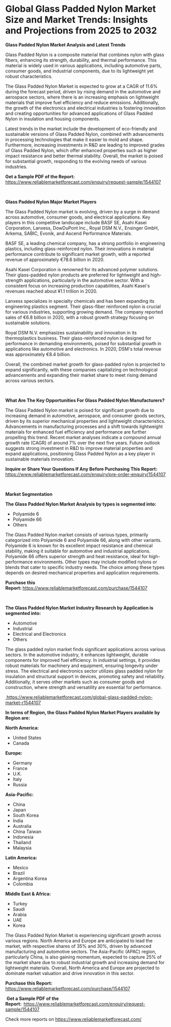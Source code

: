 <p><h1>Global Glass Padded Nylon Market Size and Market Trends: Insights and Projections from 2025 to 2032</h1></p><p><strong>Glass Padded Nylon Market Analysis and Latest Trends</strong></p>
<p><p>Glass Padded Nylon is a composite material that combines nylon with glass fibers, enhancing its strength, durability, and thermal performance. This material is widely used in various applications, including automotive parts, consumer goods, and industrial components, due to its lightweight yet robust characteristics. </p><p>The Glass Padded Nylon Market is expected to grow at a CAGR of 11.6% during the forecast period, driven by rising demand in the automotive and aerospace sectors, where there is an increasing emphasis on lightweight materials that improve fuel efficiency and reduce emissions. Additionally, the growth of the electronics and electrical industries is fostering innovation and creating opportunities for advanced applications of Glass Padded Nylon in insulation and housing components.</p><p>Latest trends in the market include the development of eco-friendly and sustainable versions of Glass Padded Nylon, combined with advancements in processing technologies that make it easier to mold and shape. Furthermore, increasing investments in R&D are leading to improved grades of Glass Padded Nylon, which offer enhanced properties such as higher impact resistance and better thermal stability. Overall, the market is poised for substantial growth, responding to the evolving needs of various industries.</p></p>
<p><strong>Get a Sample PDF of the Report:&nbsp;</strong> <a href="https://www.reliablemarketforecast.com/enquiry/request-sample/1544107?utm_campaign=2274&utm_medium=2&utm_source=Github&utm_content=ia&utm_term=01022025&utm_id=glass-padded-nylon">https://www.reliablemarketforecast.com/enquiry/request-sample/1544107</a></p>
<p>&nbsp;</p>
<p><strong>Glass Padded Nylon Major Market Players</strong></p>
<p><p>The Glass Padded Nylon market is evolving, driven by a surge in demand across automotive, consumer goods, and electrical applications. Key players in this competitive landscape include BASF SE, Asahi Kasei Corporation, Lanxess, DowDuPont Inc., Royal DSM N.V., Ensinger GmbH, Arkema, SABIC, Evonik, and Ascend Performance Materials.</p><p>BASF SE, a leading chemical company, has a strong portfolio in engineering plastics, including glass-reinforced nylon. Their innovations in material performance contribute to significant market growth, with a reported revenue of approximately €78.6 billion in 2020.</p><p>Asahi Kasei Corporation is renowned for its advanced polymer solutions. Their glass-padded nylon products are preferred for lightweight and high-strength applications, particularly in the automotive sector. With a consistent focus on increasing production capabilities, Asahi Kasei's revenues reached about ¥1.1 trillion in 2020.</p><p>Lanxess specializes in specialty chemicals and has been expanding its engineering plastics segment. Their glass-fiber reinforced nylon is crucial for various industries, supporting growing demand. The company reported sales of €6.8 billion in 2020, with a robust growth strategy focusing on sustainable solutions.</p><p>Royal DSM N.V. emphasizes sustainability and innovation in its thermoplastics business. Their glass-reinforced nylon is designed for performance in demanding environments, poised for substantial growth in applications like automotive and electronics. In 2020, DSM's total revenue was approximately €8.4 billion.</p><p>Overall, the combined market growth for glass-padded nylon is projected to expand significantly, with these companies capitalizing on technological advancements and expanding their market share to meet rising demand across various sectors.</p></p>
<p>&nbsp;</p>
<p><strong>What Are The Key Opportunities For Glass Padded Nylon Manufacturers?</strong></p>
<p><p>The Glass Padded Nylon market is poised for significant growth due to increasing demand in automotive, aerospace, and consumer goods sectors, driven by its superior mechanical properties and lightweight characteristics. Advancements in manufacturing processes and a shift towards lightweight materials for enhanced fuel efficiency and performance are further propelling this trend. Recent market analyses indicate a compound annual growth rate (CAGR) of around 7% over the next five years. Future outlook suggests strong investment in R&D to improve material properties and expand applications, positioning Glass Padded Nylon as a key player in sustainable materials innovation.</p></p>
<p><strong>Inquire or Share Your Questions If Any Before Purchasing This Report:</strong> <a href="https://www.reliablemarketforecast.com/enquiry/pre-order-enquiry/1544107?utm_campaign=2274&utm_medium=2&utm_source=Github&utm_content=ia&utm_term=01022025&utm_id=glass-padded-nylon">https://www.reliablemarketforecast.com/enquiry/pre-order-enquiry/1544107</a></p>
<p>&nbsp;</p>
<p><strong>Market Segmentation</strong></p>
<p><strong>The Glass Padded Nylon Market Analysis by types is segmented into:</strong></p>
<p><ul><li>Polyamide 6</li><li>Polyamide 66</li><li>Others</li></ul></p>
<p><p>The Glass Padded Nylon market consists of various types, primarily categorized into Polyamide 6 and Polyamide 66, along with other variants. Polyamide 6 is known for its excellent impact resistance and chemical stability, making it suitable for automotive and industrial applications. Polyamide 66 offers superior strength and heat resistance, ideal for high-performance environments. Other types may include modified nylons or blends that cater to specific industry needs. The choice among these types depends on desired mechanical properties and application requirements.</p></p>
<p><strong>Purchase this Report:&nbsp;</strong><a href="https://www.reliablemarketforecast.com/purchase/1544107?utm_campaign=2274&utm_medium=2&utm_source=Github&utm_content=ia&utm_term=01022025&utm_id=glass-padded-nylon">https://www.reliablemarketforecast.com/purchase/1544107</a></p>
<p>&nbsp;</p>
<p><strong>The Glass Padded Nylon Market Industry Research by Application is segmented into:</strong></p>
<p><ul><li>Automotive</li><li>Industrial</li><li>Electrical and Electronics</li><li>Others</li></ul></p>
<p><p>The glass padded nylon market finds significant applications across various sectors. In the automotive industry, it enhances lightweight, durable components for improved fuel efficiency. In industrial settings, it provides robust materials for machinery and equipment, ensuring longevity under stress. The electrical and electronics sector utilizes glass padded nylon for insulation and structural support in devices, promoting safety and reliability. Additionally, it serves other markets such as consumer goods and construction, where strength and versatility are essential for performance.</p></p>
<p><a href="https://www.reliablemarketforecast.com/global-glass-padded-nylon-market-r1544107?utm_campaign=2274&utm_medium=2&utm_source=Github&utm_content=ia&utm_term=01022025&utm_id=glass-padded-nylon">&nbsp;https://www.reliablemarketforecast.com/global-glass-padded-nylon-market-r1544107</a></p>
<p><strong>In terms of Region, the Glass Padded Nylon Market Players available by Region are:</strong></p>
<p>
    <p> <strong> North America: </strong>
        <ul>
            <li>United States</li>
            <li>Canada</li>
        </ul>
        </p> 
    <p> <strong> Europe: </strong>
        <ul>
            <li>Germany</li>
            <li>France</li>
            <li>U.K.</li>
            <li>Italy</li>
            <li>Russia</li>
        </ul>
        </p> 
    <p> <strong> Asia-Pacific: </strong>
        <ul>
            <li>China</li>
            <li>Japan</li>
            <li>South Korea</li>
            <li>India</li>
            <li>Australia</li>
            <li>China Taiwan</li>
            <li>Indonesia</li>
            <li>Thailand</li>
            <li>Malaysia</li>
        </ul>
        </p> 
    <p> <strong> Latin America: </strong>
        <ul>
            <li>Mexico</li>
            <li>Brazil</li>
            <li>Argentina Korea</li>
            <li>Colombia</li>
        </ul>
        </p> 
    <p> <strong> Middle East & Africa: </strong>
        <ul>
            <li>Turkey</li>
            <li>Saudi</li>
            <li>Arabia</li>
            <li>UAE</li>
            <li>Korea</li>
        </ul>
    </p>
    </p>
<p><p>The Glass Padded Nylon Market is experiencing significant growth across various regions. North America and Europe are anticipated to lead the market, with respective shares of 35% and 30%, driven by advanced manufacturing and automotive sectors. The Asia-Pacific (APAC) region, particularly China, is also gaining momentum, expected to capture 25% of the market share due to robust industrial growth and increasing demand for lightweight materials. Overall, North America and Europe are projected to dominate market valuation and drive innovation in this sector.</p></p>
<p><strong>Purchase this Report: </strong><a href="https://www.reliablemarketforecast.com/purchase/1544107?utm_campaign=2274&utm_medium=2&utm_source=Github&utm_content=ia&utm_term=01022025&utm_id=glass-padded-nylon">https://www.reliablemarketforecast.com/purchase/1544107</a></p>
<p>&nbsp;<strong>Get a Sample PDF of the Report:&nbsp;&nbsp;</strong><a href="https://www.reliablemarketforecast.com/enquiry/request-sample/1544107?utm_campaign=2274&utm_medium=2&utm_source=Github&utm_content=ia&utm_term=01022025&utm_id=glass-padded-nylon">https://www.reliablemarketforecast.com/enquiry/request-sample/1544107</a></p>
<p><strong></strong></p>
<p>Check more reports on <a href="https://www.reliablemarketforecast.com/?utm_campaign=2274&utm_medium=2&utm_source=Github&utm_content=ia&utm_term=01022025&utm_id=glass-padded-nylon">https://www.reliablemarketforecast.com/</a></p>